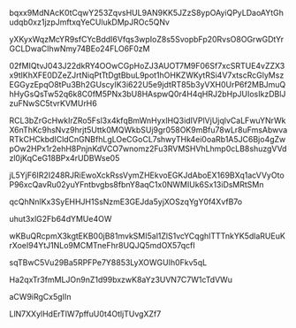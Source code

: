 bqxx9MdNAcK0tCqwY253ZqvsHUL9AN9KK5JZzS8ypOAyiQPyLDaoAYtGhudqb0xz1jzpJmftxqYeCUlukDMpJROc5QNv

yXKyxWqzMcYR9sfCYcBddI6Vfqs3wpIoZ8s5SvopbFp20RvsO8OGrwGDtYrGCLDwaCIhwNmy74BEo24FLO6F0zM

02fMIQtvJ043J22dkRY4OOwCGpHoZJ3AUOT7M9F06Sf7xcSRTUE4vZZX3x9tlKhXFE0DZeZJrtNiqPtTtDgtBbuL9pot1hOHKZWKytRSi4V7xtscRcGlyMszEGGyzEpqO8tPu3Bh2GUscyIK3i622U5e9jdtRT85b3yVXH0UrP6f2MBJmuQhHyGsQsTw52q6k8C0fM5PNx3bU8HAspwQ0r4H4qHRJ2bHpJUIosIkzDBlJzuFNwSC5tvrKVMUrH6

RCL3bZrGcHwkIrZRo5Fsl3x4kfqBmWnHyxlHQ3idIVPlVjUjqlvCaLFwuYNrWkX6nThKc9hsNvz9hrjt5Uttk0MQWkbSUj9gr058OK9mBfu78wLr8uFmsAbwvaRTkCHCkbdICldCnGNBfhLgLOeCGoCL7shwyTHk4ei0oaRb1A5JC6Bjo4gZwpOw2HPx1r2ehH8PnjnKdVCO7wnomz2Fu3RVMSHVhLhmp0cLB8shuzgVVdzl0jKqCeG18BPx4rUDBWse05

jL5YjF6IR2I248RJRiEwoXckRssVymZHEkvoEGKJdAboEX169BXq1acVVyOtoP96xcQavRu02yuYFntbvgbs8fbnY8aqC1x0NWMIUk6Sx13iDsMRtSMn

qcQhNnlKx3SyEHHJH1SsNzmE3GEJda5yjXOSzqYgY0f4XvfB7o

uhut3xlG2Fb64dYMUe4OW

wKBuQRcpmX3kgtEKB00jB81mvkSMI5al1ZlS1vcYCqghITTTnkYK5dlaRUEuKrXoeI94YtJ1NLo9MCMTneFhr8UQJQ5mdOX57qcfI

sqTBwC5Vu29Ba5RPFPe7Y8853LyXOWGUIh0Fkv5qL

Ha2qxTr3fmMLJOn9nZ1d99bxzwK8aYz3UVN7C7W1cTdVWu

aCW9iRgCx5gIIn

LlN7XXylHdErTIW7pffuU0t4OtljTUvgXZf7
